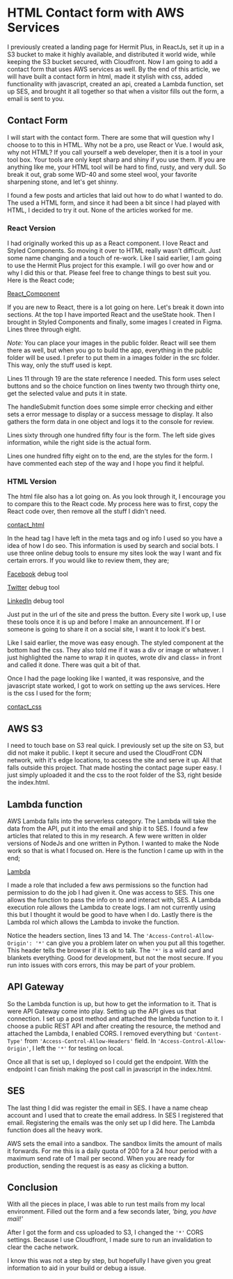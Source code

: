 # HTML Contact form with AWS Services

I previously created a landing page for Hermit Plus, in ReactJs, set it up in a S3 bucket to make it highly available, and distributed it world wide, while keeping the S3 bucket secured, with Cloudfront. Now I am going to add a contact form that uses AWS services as well. By the end of this article, we will have built a contact form in html, made it stylish with css, added functionality with javascript, created an api, created a Lambda function, set up SES, and brought it all together so that when a visitor fills out the form, a email is sent to you.

## Contact Form

I will start with the contact form. There are some that will question why I choose to to this in HTML. Why not be a pro, use React or Vue. I would ask, why not HTML? If you call yourself a web developer, then it is a tool in your tool box. Your tools are only kept sharp and shiny if you use them. If you are anything like me, your HTML tool will be hard to find, rusty, and very dull. So break it out, grab some WD-40 and some steel wool, your favorite sharpening stone, and let's get shinny.

I found a few posts and articles that laid out how to do what I wanted to do. The used a HTML form, and since it had been a bit since I had played with HTML, I decided to try it out. None of the articles worked for me.

### React Version

I had originally worked this up as a React component. I love React and Styled Components. So moving it over to HTML really wasn't difficult. Just some name changing and a touch of re-work. Like I said earlier, I am going to use the Hermit Plus project for this example. I will go over how and or why I did this or that. Please feel free to change things to best suit you. Here is the React code;

[React_Component](react_contact.jsx)

If you are new to React, there is a lot going on here. Let's break it down into sections. At the top I have imported React and the useState hook. Then I brought in Styled Components and finally, some images I created in Figma. Lines three through eight.

_*Note:*_ You can place your images in the public folder. React will see them there as well, but when you go to build the app, everything in the public folder will be used. I prefer to put them in a images folder in the src folder. This way, only the stuff used is kept.

Lines 11 through 19 are the state reference I needed. This form uses select buttons and so the choice function on lines twenty two through thirty one, get the selected value and puts it in state.

The handleSubmit function does some simple error checking and either sets a error message to display or a success message to display. It also gathers the form data in one object and logs it to the console for review.

Lines sixty through one hundred fifty four is the form. The left side gives information, while the right side is the actual form.

Lines one hundred fifty eight on to the end, are the styles for the form. I have commented each step of the way and I hope you find it helpful.

### HTML Version

The html file also has a lot going on. As you look through it, I encourage you to compare this to the React code. My process here was to first, copy the React code over, then remove all the stuff I didn't need.

[contact_html](html_contact.html)

In the head tag I have left in the meta tags and og info I used so you have a idea of how I do seo. This information is used by search and social bots. I use three online debug tools to ensure my sites look the way I want and fix certain errors. If you would like to review them, they are;

[Facebook](https://developers.facebook.com/tools/debug) debug tool

[Twitter](https://cards-dev.twitter.com/validator) debug tool

[LinkedIn](https://www.linkedin.com/post-inspector/inspect/) debug tool

Just put in the url of the site and press the button. Every site I work up, I use these tools once it is up and before I make an announcement. If I or someone is going to share it on a social site, I want it to look it's best.

Like I said earlier, the move was easy enough. The styled component at the bottom had the css. They also told me if it was a div or image or whatever. I just highlighted the name to wrap it in quotes, wrote div and class= in front and called it done. There was quit a bit of that.

Once I had the page looking like I wanted, it was responsive, and the javascript state worked, I got to work on setting up the aws services. Here is the css I used for the form;

[contact_css](css_contact.css)

## AWS S3

I need to touch base on S3 real quick. I previously set up the site on S3, but did not make it public. I kept it secure and used the CloudFront CDN network, with it's edge locations, to access the site and serve it up. All that falls outside this project. That made hosting the contact page super easy. I just simply uploaded it and the css to the root folder of the S3, right beside the index.html.

## Lambda function

AWS Lambda falls into the serverless category. The Lambda will take the data from the API, put it into the email and ship it to SES. I found a few articles that related to this in my research. A few were written in older versions of NodeJs and one written in Python. I wanted to make the Node work so that is what I focused on. Here is the function I came up with in the end;

[Lambda](lambda.js)

I made a role that included a few aws permissions so the function had permission to do the job I had given it. One was access to SES. This one allows the function to pass the info on to and interact with, SES. A Lambda execution role allows the Lambda to create logs. I am not currently using this but I thought it would be good to have when I do. Lastly there is the Lambda rol which allows the Lambda to invoke the function.

Notice the headers section, lines 13 and 14. The `'Access-Control-Allow-Origin': '*'` can give you a problem later on when you put all this together. This header tells the browser if it is ok to talk. The `'*'` is a wild card and blankets everything. Good for development, but not the most secure. If you run into issues with cors errors, this may be part of your problem.

## API Gateway

So the Lambda function is up, but how to get the information to it. That is were API Gateway come into play. Setting up the API gives us that connection. I set up a post method and attached the lambda function to it. I choose a public REST API and after creating the resource, the method and attached the Lambda, I enabled CORS. I removed everything but `'Content-Type'` from `'Access-Control-Allow-Headers'` field. In `'Access-Control-Allow-Origin'`, I left the `'*'` for testing on local.

Once all that is set up, I deployed so I could get the endpoint. With the endpoint I can finish making the post call in javascript in the index.html.

## SES

The last thing I did was register the email in SES. I have a name cheap account and I used that to create the email address. In SES I registered that email. Registering the emails was the only set up I did here. The Lambda function does all the heavy work.

AWS sets the email into a sandbox. The sandbox limits the amount of mails it forwards. For me this is a daily quota of 200 for a 24 hour period with a maximum send rate of 1 mail per second. When you are ready for production, sending the request is as easy as clicking a button.

## Conclusion

With all the pieces in place, I was able to run test mails from my local environment. Filled out the form and a few seconds later, _'bing, you have mail!'_

After I got the form and css uploaded to S3, I changed the `'*'` CORS settings. Because I use Cloudfront, I made sure to run an invalidation to clear the cache network.

I know this was not a step by step, but hopefully I have given you great information to aid in your build or debug a issue.
